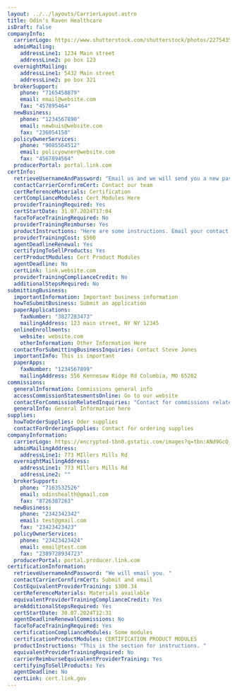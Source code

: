 ```yaml
---
layout: ../../layouts/CarrierLayout.astro
title: Odin's Raven Healthcare
isDraft: false
companyInfo:
  carrierLogo: https://www.shutterstock.com/shutterstock/photos/2275435819/display_1500/stock-vector-odin-s-celtic-raven-vector-illustration-of-scandinavian-myths-scandinavian-tattoo-runic-symbols-2275435819.jpg
  adminMailing:
    addressLine1: 1234 Main street
    addressLine2: po box 123
  overnightMailing:
    addressLine1: 5432 Main street
    addressLine2: po box 321
  brokerSupport:
    phone: "7165458879"
    email: email@website.com
    fax: "457895464"
  newBusiness:
    phone: "1234567890"
    email: newbuis@website.com
    fax: "236054158"
  policyOwnerServices:
    phone: "9085564512"
    email: policyowner@website.com
    fax: "4567894564"
  producerPortal: portal.link.com
certInfo:
  retrieveUsernameAndPassword: "Email us and we will send you a new password. "
  contactCarrierCornfirmCert: Contact our team
  certReferenceMaterials: Certification
  certComplianceModules: Cert Modules Here
  providerTrainingRequired: Yes
  certStartDate: 31.07.2024T17:04
  faceToFaceTrainingRequired: No
  providerTrainingReimburse: Yes
  productInstructions: "Here are some instructions. Email your contact or call. "
  providerTrainingCost: $500
  agentDeadlineRenewal: Yes
  certifyingToSellProducts: Yes
  certProductModules: Cert Product Modules
  agentDeadline: No
  certLink: link.website.com
  providerTrainingComplianceCredit: No
  additionalStepsRequired: No
submittingBusiness:
  importantInformation: Important business information
  howToSubmitBusiness: Submit an application
  paperApplications:
    faxNumber: "3827283473"
    mailingAddress: 123 main street, NY NY 12345
  onlineEnrollments:
    website: website.com
    otherInformation: Other Information Here
  contactForSubmittingBusinessInquiries: Contact Steve Jones
  importantInfo: This is important
  paperApps:
    faxNumber: "1234567899"
    mailingAddress: 556 Kennesaw Ridge Rd Columbia, MO 65202
commissions:
  generalInformation: Commissions general info
  accessCommissionStatesmentsOnline: Go to our website
  contactForCommissionRelatedInquiries: "Contact for commissions related "
  generalInfo: General Information here
supplies:
  howToOrderSupplies: Oder supplies
  contactForOrderingSupplies: Contact for ordering supplies
companyInformation:
  carrierLogo: https://encrypted-tbn0.gstatic.com/images?q=tbn:ANd9GcQ_IJrErMN9PzdQ8Y7zBQBWaWTSQlx9R69wYQ&s
  adminMailingAddress:
    addressLine1: 773 MIllers Mills Rd
  overnightMailingAddress:
    addressLine1: 773 MIllers Mills Rd
    addressLine2: ""
  brokerSupport:
    phone: "7163532526"
    email: odinshealth@gmail.com
    fax: "8726387263"
  newBusiness:
    phone: "2342342342"
    email: test@gmail.com
    fax: "23423423423"
  policyOwnerServices:
    phone: "23423423424"
    email: email@test.com
    fax: "2389728934723"
  producerPortal: portal.producer.link.com
certificationInformation:
  retrieveUsernameAndPassword: "We will email you. "
  contactCarrierCornfirmCert: Submit and email
  CostEquivalentProviderTraining: $300.34
  certReferenceMaterials: Materials available
  equivalentProviderTrainingComplianceCredit: Yes
  areAdditionalStepsRequired: Yes
  certStartDate: 30.07.2024T12:31
  agentDeadlineRenewalCommissions: No
  faceToFaceTrainingRequired: Yes
  certificationComplianceModules: Some modules
  certificationProductModules: CERTIFICATION PRODUCT MODULES
  productInstructions: "This is the section for instructions. "
  equivalentProviderTrainingRequired: No
  carrierReimburseEquivalentProviderTraining: Yes
  certifyingToSellProducts: Yes
  agentDeadline: No
  certLink: cert.link.gov
---
```

